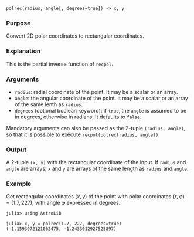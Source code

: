 ```
polrec(radius, angle[, degrees=true]) -> x, y
```

### Purpose

Convert 2D polar coordinates to rectangular coordinates.

### Explanation

This is the partial inverse function of `recpol`.

### Arguments

  * `radius`: radial coordinate of the point.  It may be a scalar or an array.
  * `angle`: the angular coordinate of the point.  It may be a scalar or an array of the same lenth as `radius`.
  * `degrees` (optional boolean keyword): if `true`, the `angle` is assumed to be in degrees, otherwise in radians.  It defaults to `false`.

Mandatory arguments can also be passed as the 2-tuple `(radius, angle)`, so that it is possible to execute `recpol(polrec(radius, angle))`.

### Output

A 2-tuple `(x, y)` with the rectangular coordinate of the input.  If `radius` and `angle` are arrays, `x` and `y` are arrays of the same length as `radius` and `angle`.

### Example

Get rectangular coordinates $(x, y)$ of the point with polar coordinates $(r, φ) = (1.7, 227)$, with angle $φ$ expressed in degrees.

```jldoctest
julia> using AstroLib

julia> x, y = polrec(1.7, 227, degrees=true)
(-1.1593972121062475, -1.2433012927525897)
```
